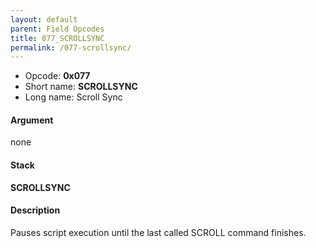 ```yaml
---
layout: default
parent: Field Opcodes
title: 077_SCROLLSYNC
permalink: /077-scrollsync/
---
```


-   Opcode: **0x077**
-   Short name: **SCROLLSYNC**
-   Long name: Scroll Sync

#### Argument

none

#### Stack

  
**SCROLLSYNC**

#### Description

Pauses script execution until the last called SCROLL command finishes.
